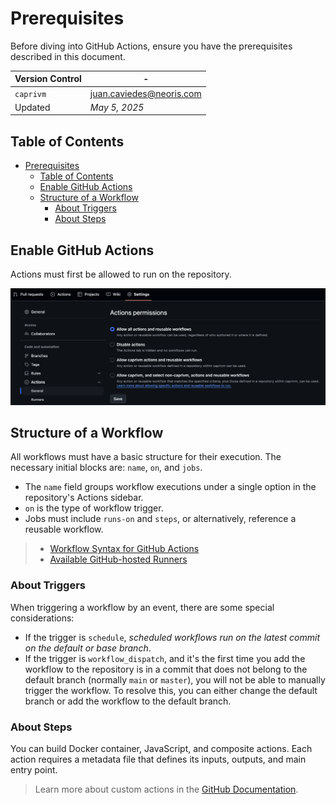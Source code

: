 # Prerequisites

Before diving into GitHub Actions, ensure you have the prerequisites described in this document.

| **Version Control** | -                          |
| ------------------- | -------------------------- |
| `caprivm`           | <juan.caviedes@neoris.com> |
| Updated             | _May 5, 2025_              |

## Table of Contents

- [Prerequisites](#prerequisites)
  - [Table of Contents](#table-of-contents)
  - [Enable GitHub Actions](#enable-github-actions)
  - [Structure of a Workflow](#structure-of-a-workflow)
    - [About Triggers](#about-triggers)
    - [About Steps](#about-steps)

## Enable GitHub Actions

Actions must first be allowed to run on the repository.

![Screenshot showing how to enable GitHub Actions](../images/example-enable-gha.png)

## Structure of a Workflow

All workflows must have a basic structure for their execution. The necessary initial blocks are: `name`, `on`, and `jobs`.

- The `name` field groups workflow executions under a single option in the repository's Actions sidebar.
- `on` is the type of workflow trigger.
- Jobs must include `runs-on` and `steps`, or alternatively, reference a reusable workflow.

> - [Workflow Syntax for GitHub Actions](https://docs.github.com/en/actions/writing-workflows/workflow-syntax-for-github-actions)
> - [Available GitHub-hosted Runners](https://docs.github.com/en/actions/writing-workflows/workflow-syntax-for-github-actions#standard-github-hosted-runners-for--private-repositories)

### About Triggers

When triggering a workflow by an event, there are some special considerations:

- If the trigger is `schedule`, _scheduled workflows run on the latest commit on the default or base branch_.
- If the trigger is `workflow_dispatch`, and it's the first time you add the workflow to the repository is in a commit that does not belong to the default branch (normally `main` or `master`), you will not be able to manually trigger the workflow. To resolve this, you can either change the default branch or add the workflow to the default branch.

### About Steps

You can build Docker container, JavaScript, and composite actions. Each action requires a metadata file that defines its inputs, outputs, and main entry point.

> Learn more about custom actions in the [GitHub Documentation](https://docs.github.com/en/actions/sharing-automations/creating-actions/about-custom-actions).
